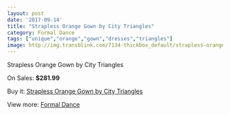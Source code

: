 ```yaml
---
layout: post
date: '2017-09-14'
title: "Strapless Orange Gown by City Triangles"
category: Formal Dance
tags: ["unique","orange","gown","dresses","triangles"]
image: http://img.transblink.com/7134-thickbox_default/strapless-orange-gown-by-city-triangles.jpg
---
```

Strapless Orange Gown by City Triangles

On Sales: **$281.99**
<a href="https://www.transblink.com/en/formal-dance/2302-strapless-orange-gown-by-city-triangles.html"><amp-img layout="responsive" width="600" height="600" src="//img.transblink.com/7134-thickbox_default/strapless-orange-gown-by-city-triangles.jpg" alt="Strapless Orange Gown by City Triangles 0" /></a>
<a href="https://www.transblink.com/en/formal-dance/2302-strapless-orange-gown-by-city-triangles.html"><amp-img layout="responsive" width="600" height="600" src="//img.transblink.com/7137-thickbox_default/strapless-orange-gown-by-city-triangles.jpg" alt="Strapless Orange Gown by City Triangles 1" /></a>
<a href="https://www.transblink.com/en/formal-dance/2302-strapless-orange-gown-by-city-triangles.html"><amp-img layout="responsive" width="600" height="600" src="//img.transblink.com/7136-thickbox_default/strapless-orange-gown-by-city-triangles.jpg" alt="Strapless Orange Gown by City Triangles 2" /></a>
<a href="https://www.transblink.com/en/formal-dance/2302-strapless-orange-gown-by-city-triangles.html"><amp-img layout="responsive" width="600" height="600" src="//img.transblink.com/7135-thickbox_default/strapless-orange-gown-by-city-triangles.jpg" alt="Strapless Orange Gown by City Triangles 3" /></a>

Buy it: [Strapless Orange Gown by City Triangles](https://www.transblink.com/en/formal-dance/2302-strapless-orange-gown-by-city-triangles.html "Strapless Orange Gown by City Triangles")

View more: [Formal Dance](https://www.transblink.com/en/6-formal-dance "Formal Dance")